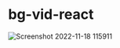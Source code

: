 # bg-vid-react

![Screenshot 2022-11-18 115911](https://user-images.githubusercontent.com/74483757/202771766-60a2f73e-afd7-4095-8bba-22e50a852c97.jpg)
